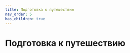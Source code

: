 ```yaml
---
title: Подготовка к путешествию
nav_order: 5
has_children: true
---
```


# Подготовка к путешествию
